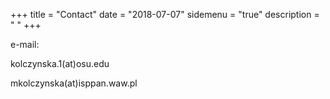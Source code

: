 +++
title = "Contact"
date = "2018-07-07"
sidemenu = "true"
description = " "
+++

e-mail: 

kolczynska.1(at)osu.edu

mkolczynska(at)isppan.waw.pl